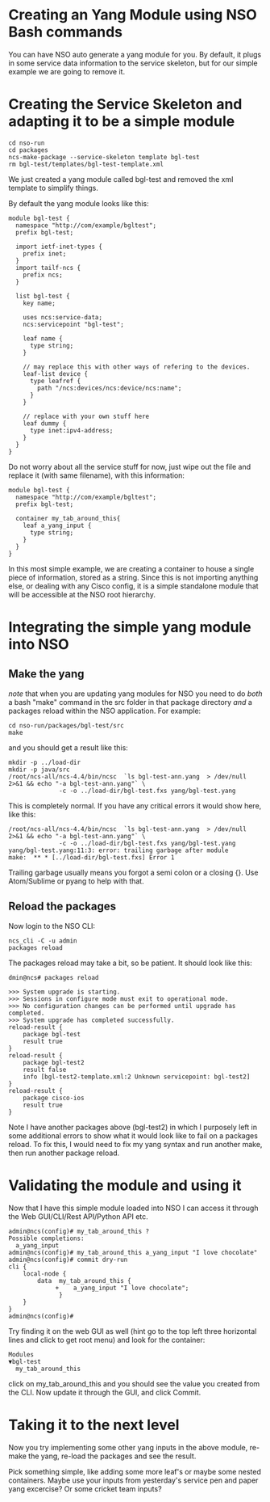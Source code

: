 # Creating an Yang Module using NSO Bash commands

You can have NSO auto generate a yang module for you. By default, it plugs in some service data information to the service skeleton, but for our simple example we are going to remove it.

# Creating the Service Skeleton and adapting it to be a simple module

```
cd nso-run
cd packages
ncs-make-package --service-skeleton template bgl-test
rm bgl-test/templates/bgl-test-template.xml
```

We just created a yang module called bgl-test and removed the xml template to simplify things.

By default the yang module looks like this:
```
module bgl-test {
  namespace "http://com/example/bgltest";
  prefix bgl-test;

  import ietf-inet-types {
    prefix inet;
  }
  import tailf-ncs {
    prefix ncs;
  }

  list bgl-test {
    key name;

    uses ncs:service-data;
    ncs:servicepoint "bgl-test";

    leaf name {
      type string;
    }

    // may replace this with other ways of refering to the devices.
    leaf-list device {
      type leafref {
        path "/ncs:devices/ncs:device/ncs:name";
      }
    }

    // replace with your own stuff here
    leaf dummy {
      type inet:ipv4-address;
    }
  }
}
```

Do not worry about all the service stuff for now, just wipe out the file and replace it (with same filename), with this information:

```
module bgl-test {
  namespace "http://com/example/bgltest";
  prefix bgl-test;

  container my_tab_around_this{
    leaf a_yang_input {
      type string;
    }
  }
}
```

In this most simple example, we are creating a container to house a single piece of information, stored as a string. Since this is not importing anything else, or dealing with any Cisco config, it is a simple standalone module that will be accessible at the NSO root hierarchy.

# Integrating the simple yang module into NSO

## Make the yang

*note* that when you are updating yang modules for NSO you need to do *both* a bash "make" command in the src folder in that package directory *and* a packages reload within the NSO application. For example:

```
cd nso-run/packages/bgl-test/src
make
```

and you should get a result like this:

```
mkdir -p ../load-dir
mkdir -p java/src
/root/ncs-all/ncs-4.4/bin/ncsc  `ls bgl-test-ann.yang  > /dev/null 2>&1 && echo "-a bgl-test-ann.yang"` \
              -c -o ../load-dir/bgl-test.fxs yang/bgl-test.yang
```

This is completely normal. If you have any critical errors it would show here, like this:

```
/root/ncs-all/ncs-4.4/bin/ncsc  `ls bgl-test-ann.yang  > /dev/null 2>&1 && echo "-a bgl-test-ann.yang"` \
              -c -o ../load-dir/bgl-test.fxs yang/bgl-test.yang
yang/bgl-test.yang:11:3: error: trailing garbage after module
make:  ** * [../load-dir/bgl-test.fxs] Error 1
```

Trailing garbage usually means you forgot a semi colon or a closing {}. Use Atom/Sublime or pyang to help with that.

## Reload the packages

Now login to the NSO CLI:
```
ncs_cli -C -u admin
packages reload
```

The packages reload may take a bit, so be patient. It should look like this:

```
dmin@ncs# packages reload

>>> System upgrade is starting.
>>> Sessions in configure mode must exit to operational mode.
>>> No configuration changes can be performed until upgrade has completed.
>>> System upgrade has completed successfully.
reload-result {
    package bgl-test
    result true
}
reload-result {
    package bgl-test2
    result false
    info [bgl-test2-template.xml:2 Unknown servicepoint: bgl-test2]
}
reload-result {
    package cisco-ios
    result true
}
```

Note I have another packages above (bgl-test2) in which I purposely left in some additional errors to show what it would look like to fail on a packages reload.
To fix this, I would need to fix my yang syntax and run another make, then run another package reload.

# Validating the module and using it

Now that I have this simple module loaded into NSO I can access it through the Web GUI/CLI/Rest API/Python API etc.

```
admin@ncs(config)# my_tab_around_this ?
Possible completions:
  a_yang_input
admin@ncs(config)# my_tab_around_this a_yang_input "I love chocolate"
admin@ncs(config)# commit dry-run
cli {
    local-node {
        data  my_tab_around_this {
             +    a_yang_input "I love chocolate";
              }
    }
}
admin@ncs(config)#
```

Try finding it on the web GUI as well (hint go to the top left three horizontal lines and click to get root menu) and look for the container:
```
Modules
▼bgl-test
  my_tab_around_this
```

click on my_tab_around_this and you should see the value you created from the CLI. Now update it through the GUI, and click Commit.

# Taking it to the next level
Now you try implementing some other yang inputs in the above module, re-make the yang, re-load the packages and see the result.

Pick something simple, like adding some more leaf's or maybe some nested containers. Maybe use your inputs from yesterday's service pen and paper yang excercise? Or some cricket team inputs?
